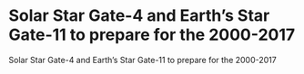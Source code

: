 # Solar Star Gate-4 and Earth’s Star Gate-11 to prepare for the 2000-2017

Solar Star Gate-4 and Earth’s Star Gate-11 to prepare for the 2000-2017